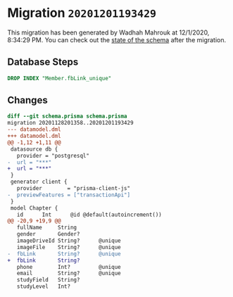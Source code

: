 # Migration `20201201193429`

This migration has been generated by Wadhah Mahrouk at 12/1/2020, 8:34:29 PM.
You can check out the [state of the schema](./schema.prisma) after the migration.

## Database Steps

```sql
DROP INDEX "Member.fbLink_unique"
```

## Changes

```diff
diff --git schema.prisma schema.prisma
migration 20201128201358..20201201193429
--- datamodel.dml
+++ datamodel.dml
@@ -1,12 +1,11 @@
 datasource db {
   provider = "postgresql"
-  url = "***"
+  url = "***"
 }
 generator client {
   provider        = "prisma-client-js"
-  previewFeatures = ["transactionApi"]
 }
 model Chapter {
   id      Int      @id @default(autoincrement())
@@ -20,9 +19,9 @@
   fullName     String
   gender       Gender?
   imageDriveId String?      @unique
   imageFile    String?      @unique
-  fbLink       String?      @unique
+  fbLink       String?      
   phone        Int?         @unique
   email        String?      @unique
   studyField   String?
   studyLevel   Int?
```


